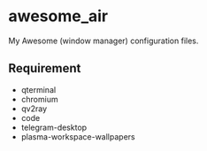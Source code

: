 # awesome_air

My Awesome (window manager) configuration files.

## Requirement

- qterminal
- chromium
- qv2ray
- code
- telegram-desktop
- plasma-workspace-wallpapers
